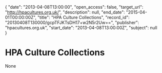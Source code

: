 {
  "date": "2013-04-08T13:00:00", 
  "open_access": false, 
  "target_url": "http://hpacultures.org.uk/", 
  "description": null, 
  "end_date": "2015-04-01T00:00:00Z", 
  "title": "HPA Culture Collections", 
  "record_id": "20130408T130000/gcpTFJKTsDH17+w2N5r2Uw==", 
  "publisher": "hpacultures.org.uk", 
  "start_date": "2013-04-08T13:00:00Z", 
  "subject": null
}

# HPA Culture Collections

None